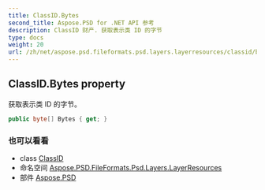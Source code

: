 ```yaml
---
title: ClassID.Bytes
second_title: Aspose.PSD for .NET API 参考
description: ClassID 财产. 获取表示类 ID 的字节
type: docs
weight: 20
url: /zh/net/aspose.psd.fileformats.psd.layers.layerresources/classid/bytes/
---
```

## ClassID.Bytes property

获取表示类 ID 的字节。

```csharp
public byte[] Bytes { get; }
```

### 也可以看看

* class [ClassID](../)
* 命名空间 [Aspose.PSD.FileFormats.Psd.Layers.LayerResources](../../classid/)
* 部件 [Aspose.PSD](../../../)


